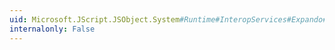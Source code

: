 ```yaml
---
uid: Microsoft.JScript.JSObject.System#Runtime#InteropServices#Expando#IExpando#RemoveMember(System.Reflection.MemberInfo)
internalonly: False
---
```


